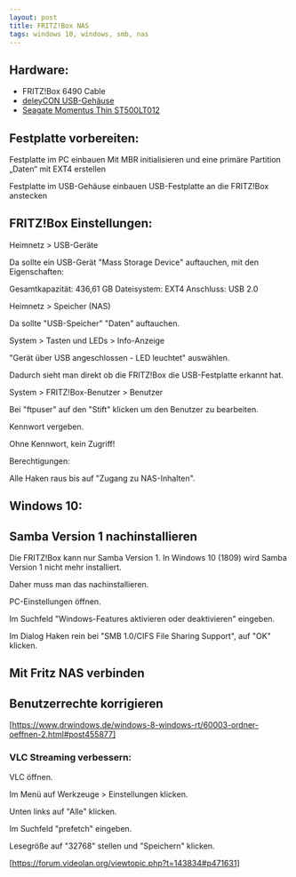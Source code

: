 ```yaml
---
layout: post
title: FRITZ!Box NAS
tags: windows 10, windows, smb, nas
---
```


## Hardware:

* FRITZ!Box 6490 Cable
* [deleyCON USB-Gehäuse](https://www.amazon.de/gp/product/B0084Z8EE2/)
* [Seagate Momentus Thin ST500LT012](https://www.amazon.de/dp/B008BG62A2)

## Festplatte vorbereiten:

Festplatte im PC einbauen
Mit MBR initialisieren und eine primäre Partition „Daten“ mit EXT4 erstellen

Festplatte im USB-Gehäuse einbauen
USB-Festplatte an die FRITZ!Box anstecken

## FRITZ!Box Einstellungen:

Heimnetz > USB-Geräte

Da sollte ein USB-Gerät "Mass Storage Device" auftauchen, mit den Eigenschaften:

Gesamtkapazität: 436,61 GB
Dateisystem: EXT4
Anschluss: USB 2.0

Heimnetz > Speicher (NAS)

Da sollte "USB-Speicher" "Daten" auftauchen.

System > Tasten und LEDs > Info-Anzeige

"Gerät über USB angeschlossen - LED leuchtet" auswählen.

Dadurch sieht man direkt ob die FRITZ!Box die USB-Festplatte erkannt hat.

System > FRITZ!Box-Benutzer > Benutzer

Bei "ftpuser" auf den "Stift" klicken um den Benutzer zu bearbeiten.

Kennwort vergeben.

Ohne Kennwort, kein Zugriff!

Berechtigungen:

Alle Haken raus bis auf "Zugang zu NAS-Inhalten".

## Windows 10:

## Samba Version 1 nachinstallieren

Die FRITZ!Box kann nur Samba Version 1. In Windows 10 (1809) wird Samba Version 1 nicht mehr installiert.

Daher muss man das nachinstallieren.

PC-Einstellungen öffnen.

Im Suchfeld "Windows-Features aktivieren oder deaktivieren" eingeben.

Im Dialog Haken rein bei "SMB 1.0/CIFS File Sharing Support", auf "OK" klicken.

## Mit Fritz NAS verbinden

## Benutzerrechte korrigieren

[https://www.drwindows.de/windows-8-windows-rt/60003-ordner-oeffnen-2.html#post455877]

### VLC Streaming verbessern:

VLC öffnen.

Im Menü auf Werkzeuge > Einstellungen klicken.

Unten links auf "Alle" klicken.

Im Suchfeld "prefetch" eingeben.

Lesegröße auf "32768" stellen und "Speichern" klicken.

[https://forum.videolan.org/viewtopic.php?t=143834#p471631]
